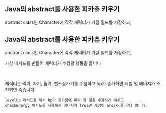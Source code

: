 <h2> Java의 abstract를 사용한 피카츄 키우기 </h2>
<p> abstract class인 Character에 각각 캐릭터가 가질 필드를 저장하고, </p>
<h2> Java의 abstract를 사용한 피카츄 키우기 </h2>
<p>abstract class인 Character에 각각 캐릭터가 가질 필드를 저장하고,</p>
<p>가상 메서드를 만들어 캐릭터가 수행할 행동을 둡니다</p>
<br>
<p>
    캐릭터는 먹기, 자기, 놀기, 헬스장가기를 수행하고
    hp가 증가하면 레벨 업
    에너지가 소진되면 죽습니다

    levelUp 메서드를 둬서 hp가 증가함에 따라 할 일을 수행하게 해주고
    checkEnergy 메서드를 사용해서 에너지가 true면 게임이 break(끝나게) 합니다.
</p>
